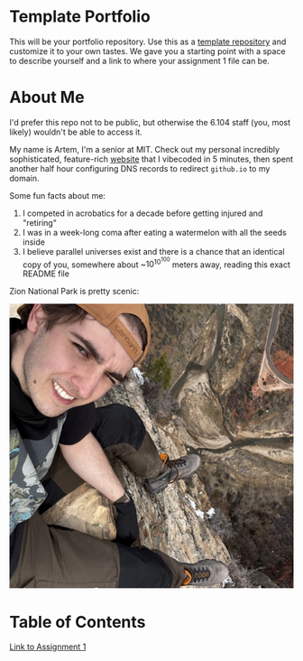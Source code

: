 # Template Portfolio
This will be your portfolio repository. Use this as a [template repository](https://docs.github.com/en/repositories/creating-and-managing-repositories/creating-a-template-repository) and customize it to your own tastes. We gave you a starting point with a space to describe yourself and a link to where your assignment 1 file can be.

# About Me

I'd prefer this repo not to be public, but otherwise the 6.104 staff (you, most likely) wouldn't be able to access it.


My name is Artem, I'm a senior at MIT. Check out my personal incredibly sophisticated, feature-rich [website](https://artemsaraiev.com) that I vibecoded in 5 minutes, then spent another half hour configuring DNS records to redirect `github.io` to my domain.

Some fun facts about me:
1. I competed in acrobatics for a decade before getting injured and "retiring"
2. I was in a week-long coma after eating a watermelon with all the seeds inside
3. I believe parallel universes exist and there is a chance that an identical copy of you, somewhere about ~$10^{10^{100}}$ meters away, reading this exact README file

Zion National Park is pretty scenic:
<!-- ![picture of snow leopard mama and baby](https://pbs.twimg.com/media/GzYlia3XMAAWfm4?format=jpg&name=4096x4096) -->
![utah-trip-photo](mountain_photo.JPG)


# Table of Contents
[Link to Assignment 1](assignments/assignment1.md)
